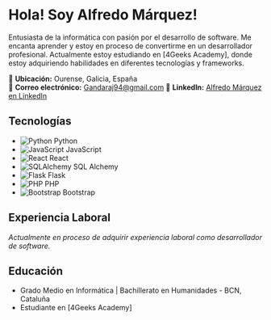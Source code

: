 

<!--
**JockerAG/JockerAG** is a ✨ _special_ ✨ repository because its `README.md` (this file) appears on your GitHub profile.

Here are some ideas to get you started:

- 🔭 I’m currently working on ...
- 🌱 I’m currently learning ...
- 👯 I’m looking to collaborate on ...
- 🤔 I’m looking for help with ...
- 💬 Ask me about ...
- 📫 How to reach me: ...
- 😄 Pronouns: ...
- ⚡ Fun fact: ...
-->
# Hola! Soy Alfredo Márquez!

Entusiasta de la informática con pasión por el desarrollo de software. Me encanta aprender y estoy en proceso de convertirme en un desarrollador profesional. Actualmente estoy estudiando en [4Geeks Academy], donde estoy adquiriendo habilidades en diferentes tecnologías y frameworks.

📍 **Ubicación:** Ourense, Galicia, España  
📧 **Correo electrónico:** Gandaraj94@gmail.com
🔗 **LinkedIn:** [Alfredo Márquez en LinkedIn](https://www.linkedin.com/in/alfredo-m%C3%A1rquez-g%C3%A1ndara-33968014b/)

## Tecnologías

- ![Python](https://img.shields.io/badge/-Python-3776AB?logo=python&logoColor=white&style=flat-square) Python
- ![JavaScript](https://img.shields.io/badge/-JavaScript-F7DF1E?logo=javascript&logoColor=black&style=flat-square) JavaScript
- ![React](https://img.shields.io/badge/-React-61DAFB?logo=react&logoColor=white&style=flat-square) React
- ![SQLAlchemy](https://img.shields.io/badge/-SQL%20Alchemy-CA2108?logo=sqlalchemy&logoColor=white&style=flat-square) SQL Alchemy
- ![Flask](https://img.shields.io/badge/-Flask-000000?logo=flask&logoColor=white&style=flat-square) Flask
- ![PHP](https://img.shields.io/badge/-PHP-777BB4?logo=php&logoColor=white&style=flat-square) PHP
- ![Bootstrap](https://img.shields.io/badge/-Bootstrap-563D7C?logo=bootstrap&logoColor=white&style=flat-square) Bootstrap

## Experiencia Laboral

*Actualmente en proceso de adquirir experiencia laboral como desarrollador de software.*

## Educación

- Grado Medio en Informática | Bachillerato en Humanidades - BCN, Cataluña
- Estudiante en [4Geeks Academy]


